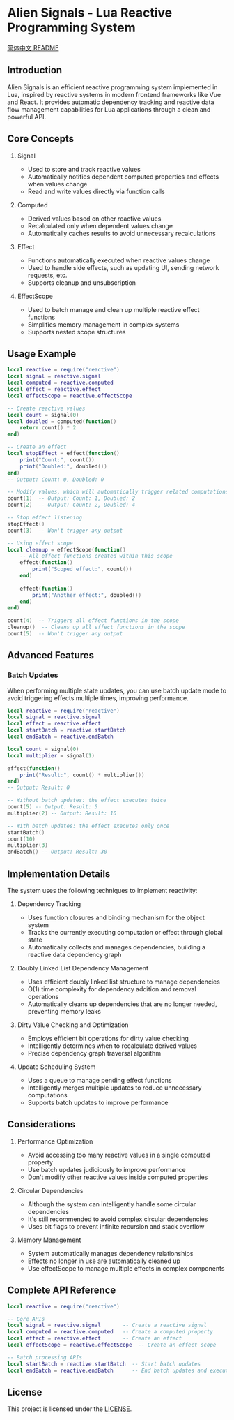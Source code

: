 # Alien Signals - Lua Reactive Programming System

[简体中文 README](README.md)

## Introduction

Alien Signals is an efficient reactive programming system implemented in Lua, inspired by reactive systems in modern frontend frameworks like Vue and React. It provides automatic dependency tracking and reactive data flow management capabilities for Lua applications through a clean and powerful API.

## Core Concepts

1. Signal
   - Used to store and track reactive values
   - Automatically notifies dependent computed properties and effects when values change
   - Read and write values directly via function calls

2. Computed
   - Derived values based on other reactive values
   - Recalculated only when dependent values change
   - Automatically caches results to avoid unnecessary recalculations

3. Effect
   - Functions automatically executed when reactive values change
   - Used to handle side effects, such as updating UI, sending network requests, etc.
   - Supports cleanup and unsubscription

4. EffectScope
   - Used to batch manage and clean up multiple reactive effect functions
   - Simplifies memory management in complex systems
   - Supports nested scope structures

## Usage Example

```lua
local reactive = require("reactive")
local signal = reactive.signal
local computed = reactive.computed
local effect = reactive.effect
local effectScope = reactive.effectScope

-- Create reactive values
local count = signal(0)
local doubled = computed(function()
    return count() * 2
end)

-- Create an effect
local stopEffect = effect(function()
    print("Count:", count())
    print("Doubled:", doubled())
end)
-- Output: Count: 0, Doubled: 0

-- Modify values, which will automatically trigger related computations and effects
count(1)  -- Output: Count: 1, Doubled: 2
count(2)  -- Output: Count: 2, Doubled: 4

-- Stop effect listening
stopEffect()
count(3)  -- Won't trigger any output

-- Using effect scope
local cleanup = effectScope(function()
    -- All effect functions created within this scope
    effect(function()
        print("Scoped effect:", count())
    end)
    
    effect(function()
        print("Another effect:", doubled())
    end)
end)

count(4)  -- Triggers all effect functions in the scope
cleanup()  -- Cleans up all effect functions in the scope
count(5)  -- Won't trigger any output
```

## Advanced Features

### Batch Updates

When performing multiple state updates, you can use batch update mode to avoid triggering effects multiple times, improving performance.

```lua
local reactive = require("reactive")
local signal = reactive.signal
local effect = reactive.effect
local startBatch = reactive.startBatch
local endBatch = reactive.endBatch

local count = signal(0)
local multiplier = signal(1)

effect(function()
    print("Result:", count() * multiplier())
end)
-- Output: Result: 0

-- Without batch updates: the effect executes twice
count(5) -- Output: Result: 5
multiplier(2) -- Output: Result: 10

-- With batch updates: the effect executes only once
startBatch()
count(10)
multiplier(3)
endBatch() -- Output: Result: 30
```

## Implementation Details

The system uses the following techniques to implement reactivity:

1. Dependency Tracking
   - Uses function closures and binding mechanism for the object system
   - Tracks the currently executing computation or effect through global state
   - Automatically collects and manages dependencies, building a reactive data dependency graph

2. Doubly Linked List Dependency Management
   - Uses efficient doubly linked list structure to manage dependencies
   - O(1) time complexity for dependency addition and removal operations
   - Automatically cleans up dependencies that are no longer needed, preventing memory leaks

3. Dirty Value Checking and Optimization
   - Employs efficient bit operations for dirty value checking
   - Intelligently determines when to recalculate derived values
   - Precise dependency graph traversal algorithm

4. Update Scheduling System
   - Uses a queue to manage pending effect functions
   - Intelligently merges multiple updates to reduce unnecessary computations
   - Supports batch updates to improve performance

## Considerations

1. Performance Optimization
   - Avoid accessing too many reactive values in a single computed property
   - Use batch updates judiciously to improve performance
   - Don't modify other reactive values inside computed properties

2. Circular Dependencies
   - Although the system can intelligently handle some circular dependencies
   - It's still recommended to avoid complex circular dependencies
   - Uses bit flags to prevent infinite recursion and stack overflow

3. Memory Management
   - System automatically manages dependency relationships
   - Effects no longer in use are automatically cleaned up
   - Use effectScope to manage multiple effects in complex components

## Complete API Reference

```lua
local reactive = require("reactive")

-- Core APIs
local signal = reactive.signal       -- Create a reactive signal
local computed = reactive.computed   -- Create a computed property
local effect = reactive.effect       -- Create an effect
local effectScope = reactive.effectScope  -- Create an effect scope

-- Batch processing APIs
local startBatch = reactive.startBatch  -- Start batch updates
local endBatch = reactive.endBatch      -- End batch updates and execute updates
```

## License

This project is licensed under the [LICENSE](LICENSE).
